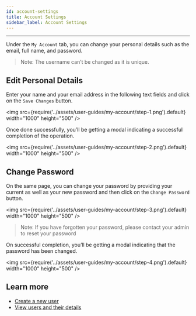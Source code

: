 ```yaml
---
id: account-settings
title: Account Settings
sidebar_label: Account Settings
---
```


---

Under the `My Account` tab, you can change your personal details such as the email, full name, and password.

> Note: The username can’t be changed as it is unique.

## Edit Personal Details

Enter your name and your email address in the following text fields and click on the `Save Changes` button.

<img src={require('../assets/user-guides/my-account/step-1.png').default} width="1000" height="500" />

Once done successfully, you’ll be getting a modal indicating a successful completion of the operation.

<img src={require('../assets/user-guides/my-account/step-2.png').default} width="1000" height="500" />

## Change Password

On the same page, you can change your password by providing your current as well as your new password and then click on the `Change Password` button.

<img src={require('../assets/user-guides/my-account/step-3.png').default} width="1000" height="500" />

> Note: If you have forgotten your password, please contact your admin to reset your password

On successful completion, you’ll be getting a modal indicating that the password has been changed.

<img src={require('../assets/user-guides/my-account/step-4.png').default} width="1000" height="500" />

## Learn more

- [Create a new user](create-user)
- [View users and their details](view-user)
